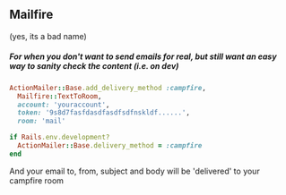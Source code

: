 ## Mailfire
(yes, its a bad name)
##### For when you don't want to send emails for real, but still want an easy way to sanity check the content (i.e. on dev)

```ruby
ActionMailer::Base.add_delivery_method :campfire,
  Mailfire::TextToRoom,
  account: 'youraccount',
  token: '9s8d7fasfdasdfasdfsdfnskldf......',
  room: 'mail'

if Rails.env.development?
  ActionMailer::Base.delivery_method = :campfire
end
```

And your email to, from, subject and body will be 'delivered' to your campfire room
